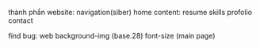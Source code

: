 thành phần website:
navigation(siber)
home
content:
    resume
    skills
    profolio
    contact




find bug:
web background-img (base.28)
font-size (main page)